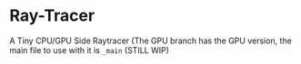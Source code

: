 # Ray-Tracer
A Tiny CPU/GPU Side Raytracer
(The GPU branch has the GPU version, the main file to use with it is `_main` (STILL WIP)
